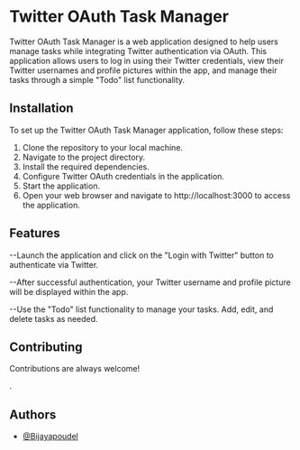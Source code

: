
# Twitter OAuth Task Manager


Twitter OAuth Task Manager is a web application designed to help users manage tasks while integrating Twitter authentication via OAuth. This application allows users to log in using their Twitter credentials, view their Twitter usernames and profile pictures within the app, and manage their tasks through a simple "Todo" list functionality.


## Installation

To set up the Twitter OAuth Task Manager application, follow these steps:

1. Clone the repository to your local machine.
2. Navigate to the project directory.
3. Install the required dependencies.
4. Configure Twitter OAuth credentials in the application.
5. Start the application.
6. Open your web browser and navigate to http://localhost:3000 to access the application.


## Features

--Launch the application and click on the "Login with Twitter" button to authenticate via Twitter.

--After successful authentication, your Twitter username and profile picture will be displayed within the app.

--Use the "Todo" list functionality to manage your tasks. Add, edit, and delete tasks as needed.
## Contributing

Contributions are always welcome!

.


## Authors

- [@Bijayapoudel](https://github.com/Bijayapoudel)

